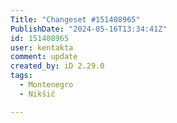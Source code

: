 ```yaml
---
Title: "Changeset #151408965"
PublishDate: "2024-05-16T13:34:41Z"
id: 151408965
user: kentakta
comment: update
created_by: iD 2.29.0
tags:
  - Montenegro
  - Nikšić

---
```

